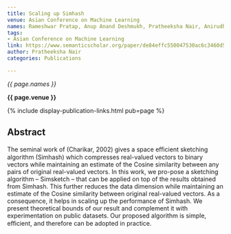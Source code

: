 ```yaml
---
title: Scaling up Simhash
venue: Asian Conference on Machine Learning
names: Rameshwar Pratap, Anup Anand Deshmukh, Pratheeksha Nair, Anirudh Ravi
tags:
- Asian Conference on Machine Learning
link: https://www.semanticscholar.org/paper/de84effc550047530ac6c3460d5140e3552fbe26
author: Pratheeksha Nair
categories: Publications

---
```


*{{ page.names }}*

**{{ page.venue }}**

{% include display-publication-links.html pub=page %}

## Abstract

The seminal work of (Charikar, 2002) gives a space eﬃcient sketching algorithm (Simhash) which compresses real-valued vectors to binary vectors while maintaining an estimate of the Cosine similarity between any pairs of original real-valued vectors. In this work, we pro-pose a sketching algorithm – Simsketch – that can be applied on top of the results obtained from Simhash. This further reduces the data dimension while maintaining an estimate of the Cosine similarity between original real-valued vectors. As a consequence, it helps in scaling up the performance of Simhash. We present theoretical bounds of our result and complement it with experimentation on public datasets. Our proposed algorithm is simple, eﬃcient, and therefore can be adopted in practice.
